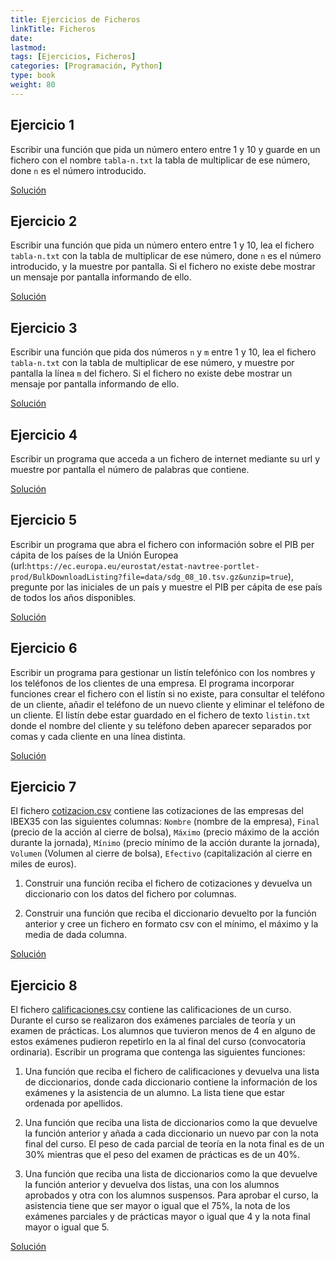 ```yaml
---
title: Ejercicios de Ficheros
linkTitle: Ficheros
date: 
lastmod:
tags: [Ejercicios, Ficheros]
categories: [Programación, Python]
type: book
weight: 80
---
```


## Ejercicio 1

Escribir una función que pida un número entero entre 1 y 10 y guarde en un fichero con el nombre `tabla-n.txt` la tabla de multiplicar de ese número, done `n` es el número introducido.

<a target=blank href="https://colab.research.google.com/drive/1fdBtWKrqkQH2jQLCDrbbj5JuVSMWIPNc" class="btn btn-info">Solución</a>

## Ejercicio 2

Escribir una función que pida un número entero entre 1 y 10, lea el fichero `tabla-n.txt` con la tabla de multiplicar de ese número, done `n` es el número introducido, y la muestre por pantalla. Si el fichero no existe debe mostrar un mensaje por pantalla informando de ello.

<a target=blank href="https://colab.research.google.com/drive/1CHj0J-UHMzsf4lOxqt_q43-PGr9eFEjn" class="btn btn-info">Solución</a>

## Ejercicio 3

Escribir una función que pida dos números `n` y `m` entre 1 y 10, lea el fichero `tabla-n.txt` con la tabla de multiplicar de ese número, y muestre por pantalla la línea `m` del fichero. Si el fichero no existe debe mostrar un mensaje por pantalla informando de ello.

<a target=blank href="https://colab.research.google.com/drive/1MV9Hz3f4qamCuyMpGrVUFdouEO15_UQq" class="btn btn-info">Solución</a>

## Ejercicio 4

Escribir un programa que acceda a un fichero de internet mediante su url y muestre por pantalla el número de palabras que contiene.

<a target=blank href="https://colab.research.google.com/drive/1NyvrecFHmLRnM_sWhCWF8zRiV5rgrZ8M" class="btn btn-info">Solución</a>

## Ejercicio 5

Escribir un programa que abra el fichero con información sobre el PIB per cápita de los países de la Unión Europea (url:`https://ec.europa.eu/eurostat/estat-navtree-portlet-prod/BulkDownloadListing?file=data/sdg_08_10.tsv.gz&unzip=true`), pregunte por las iniciales de un país y muestre el PIB per cápita de ese país de todos los años disponibles.

<a target=blank href="https://colab.research.google.com/drive/1Zw_eF557bcQIUGMztp41fYXjML3aGiHJ" class="btn btn-info">Solución</a>

## Ejercicio 6

Escribir un programa para gestionar un listín telefónico con los nombres y los teléfonos de los clientes de una empresa. El programa incorporar funciones crear el fichero con el listín si no existe, para consultar el teléfono de un cliente, añadir el teléfono de un nuevo cliente y eliminar el teléfono de un cliente. El listín debe estar guardado en el fichero de texto `listin.txt` donde el nombre del cliente y su teléfono deben aparecer separados por comas y cada cliente en una línea distinta.

<a target=blank href="https://colab.research.google.com/drive/1ibvhR_T2t7r4UvnfHe0tU8y9pFLz_GsC" class="btn btn-info">Solución</a>

## Ejercicio 7

El fichero [cotizacion.csv](../../assets/imagenes_python/cotizacion.csv) contiene las cotizaciones de las empresas del IBEX35 con las siguientes columnas: `Nombre` (nombre de la empresa), `Final` (precio de la acción al cierre de bolsa), `Máximo` (precio máximo de la acción durante la jornada), `Mínimo` (precio mínimo de la acción durante la jornada), `Volumen` (Volumen al cierre de bolsa), `Efectivo` (capitalización al cierre en miles de euros).

1. Construir una función reciba el fichero de cotizaciones y devuelva un diccionario con los datos del fichero por columnas.

2. Construir una función que reciba el diccionario devuelto por la función anterior y cree un fichero en formato csv con el mínimo, el máximo y la media de dada columna.

<a target=blank href="https://colab.research.google.com/drive/1YihGtbIH-igGjov242gehALr7UE5_CyJ" class="btn btn-info">Solución</a>

## Ejercicio 8

El fichero [calificaciones.csv](../../assets/imagenes_python/calificaciones.csv) contiene las calificaciones de un curso. Durante el curso se realizaron dos exámenes parciales de teoría y un examen de prácticas. Los alumnos que tuvieron menos de 4 en alguno de estos exámenes pudieron repetirlo en la al final del curso (convocatoria ordinaria). Escribir un programa que contenga las siguientes funciones:

1. Una función que reciba el fichero de calificaciones y devuelva una lista de diccionarios, donde cada diccionario contiene la información de los exámenes y la asistencia de un alumno. La lista tiene que estar ordenada por apellidos.

2. Una función que reciba una lista de diccionarios como la que devuelve la función anterior y añada a cada diccionario un nuevo par con la nota final del curso. El peso de cada parcial de teoría en la nota final es de un 30% mientras que el peso del examen de prácticas es de un 40%.

3. Una función que reciba una lista de diccionarios como la que devuelve la función anterior y devuelva dos listas, una con los alumnos aprobados y otra con los alumnos suspensos. Para aprobar el curso, la asistencia tiene que ser mayor o igual que el 75%, la nota de los exámenes parciales y de prácticas mayor o igual que 4 y la nota final mayor o igual que 5.

<a target=blank href="https://colab.research.google.com/drive/1-LtRbFqseHLJrLkz518gg31V2Ib4oGD4" class="btn btn-info">Solución</a>